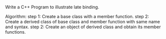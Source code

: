 Write a C++  Program to illustrate late binding.

Algorithm:
step 1: Create a base class with a member function.
step 2: Create a derived class of base class and member function with same name and syntax.
step 2: Create an object of derived class and obtain its member functions.

